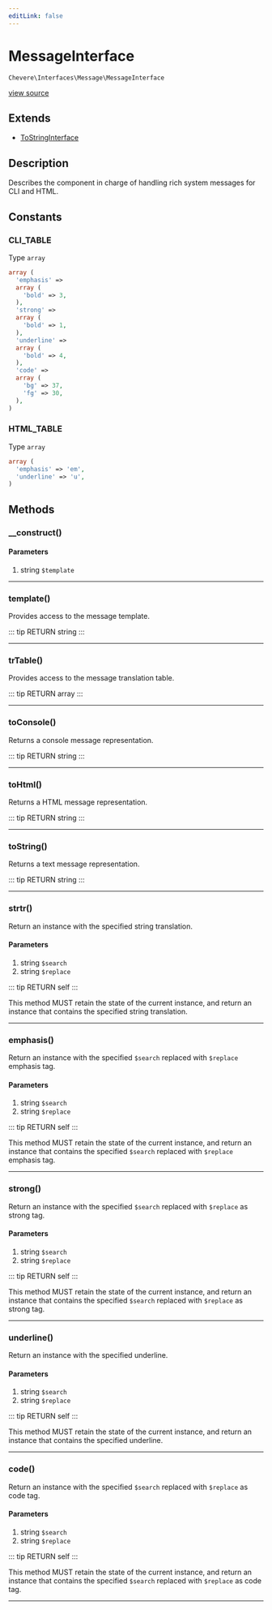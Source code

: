 ```yaml
---
editLink: false
---
```


# MessageInterface

`Chevere\Interfaces\Message\MessageInterface`

[view source](https://github.com/chevere/chevere/blob/master/src/Chevere/Interfaces/Message/MessageInterface.php)

## Extends

- [ToStringInterface](../Common/ToStringInterface.md)

## Description

Describes the component in charge of handling rich system messages for CLI and HTML.

## Constants

### CLI_TABLE

Type `array`

```php
array (
  'emphasis' => 
  array (
    'bold' => 3,
  ),
  'strong' => 
  array (
    'bold' => 1,
  ),
  'underline' => 
  array (
    'bold' => 4,
  ),
  'code' => 
  array (
    'bg' => 37,
    'fg' => 30,
  ),
)
```

### HTML_TABLE

Type `array`

```php
array (
  'emphasis' => 'em',
  'underline' => 'u',
)
```

## Methods

### __construct()

#### Parameters

1. string `$template`

---

### template()

Provides access to the message template.

::: tip RETURN
string
:::

---

### trTable()

Provides access to the message translation table.

::: tip RETURN
array
:::

---

### toConsole()

Returns a console message representation.

::: tip RETURN
string
:::

---

### toHtml()

Returns a HTML message representation.

::: tip RETURN
string
:::

---

### toString()

Returns a text message representation.

::: tip RETURN
string
:::

---

### strtr()

Return an instance with the specified string translation.

#### Parameters

1. string `$search`
2. string `$replace`

::: tip RETURN
self
:::

This method MUST retain the state of the current instance, and return
an instance that contains the specified string translation.

---

### emphasis()

Return an instance with the specified `$search` replaced with `$replace` emphasis tag.

#### Parameters

1. string `$search`
2. string `$replace`

::: tip RETURN
self
:::

This method MUST retain the state of the current instance, and return
an instance that contains the specified `$search` replaced with `$replace` emphasis tag.

---

### strong()

Return an instance with the specified `$search` replaced with `$replace` as strong tag.

#### Parameters

1. string `$search`
2. string `$replace`

::: tip RETURN
self
:::

This method MUST retain the state of the current instance, and return
an instance that contains the specified `$search` replaced with `$replace` as strong tag.

---

### underline()

Return an instance with the specified underline.

#### Parameters

1. string `$search`
2. string `$replace`

::: tip RETURN
self
:::

This method MUST retain the state of the current instance, and return
an instance that contains the specified underline.

---

### code()

Return an instance with the specified `$search` replaced with `$replace` as code tag.

#### Parameters

1. string `$search`
2. string `$replace`

::: tip RETURN
self
:::

This method MUST retain the state of the current instance, and return
an instance that contains the specified `$search` replaced with `$replace` as code tag.

---
